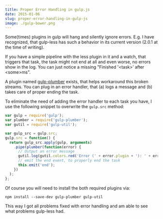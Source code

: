 ```yaml
---
title: Proper Error Handling in gulp.js
date: 2015-01-06
slug: proper-error-handling-in-gulp-js
image: ./gulp-bower.png
---
```


Some(times) plugins in gulp will hang and silently ignore errors. E.g. I have recognized,
that gulp-less has such a behavior in its current version (2.0.1 at the time of writing).

If you have a simple pipeline with the less plugin in it and a watch, that triggers
that task, the task might not end at all and even worse, no errors show in the log.
You can just notice a missing "Finished '&lt;task&gt;’ after &lt;some&gt;ms".

A plugin named [gulp-plumber](https://www.npmjs.com/package/gulp-plumber) exists,
that helps workaround this broken streams. You can plug in an error handler,
that (a) logs a message and (b) takes care of proper ending the task.

To eliminate the need of adding the error handler to each task you have, I use the
following snippet to overwrite the `gulp.src` method:

```js
var gulp = require('gulp');
var plumber = require('gulp-plumber');
var gutil = require('gulp-util');

var gulp_src = gulp.src;
gulp.src = function() {
  return gulp_src.apply(gulp, arguments)
    .pipe(plumber(function(error) {
      // Output an error message
      gutil.log(gutil.colors.red('Error (' + error.plugin + '): ' + error.message));
      // emit the end event, to properly end the task
      this.emit('end');
    })
  );
};
```

Of course you will need to install the both required plugins via:

```-
npm install --save-dev gulp-plumber gulp-util
```

This way I got all problems fixed with error handling and am able to see what problems gulp-less had.
